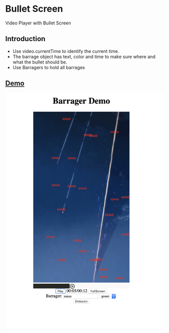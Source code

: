 # Bullet Screen
Video Player with Bullet Screen
## Introduction
* Use video.currentTime to identify the current time.   
* The barrage object has text, color and time to make sure where and what the bullet should be.
* Use Barragers to hold all barrages

## [Demo](https://www1.coe.neu.edu/~wukaichun/video/video.html)
<div align=center><img width = "500px" src = "barrager.png"></div>

